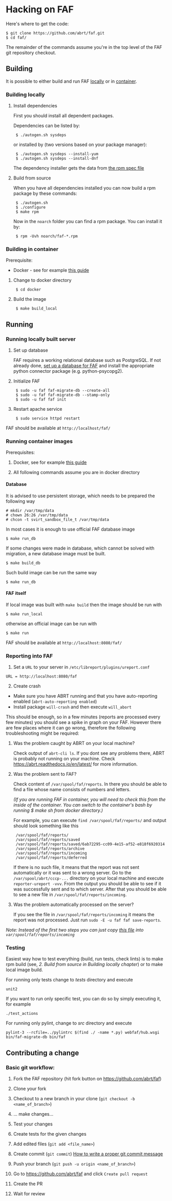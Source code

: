 # Hacking on FAF

Here's where to get the code:

    $ git clone https://github.com/abrt/faf.git
    $ cd faf/

The remainder of the commands assume you're in the top level of the
FAF git repository checkout.

## Building
It is possible to either build and run FAF [locally](HACKING.md#building-locally) or in
[container](HACKING.md#building-in-container).

### Building locally
1. Install dependencies

    First you should install all dependent packages.

    Dependencies can be listed by:

        $ ./autogen.sh sysdeps

    or installed by (two versions based on your package manager):

        $ ./autogen.sh sysdeps --install-yum
        $ ./autogen.sh sysdeps --install-dnf

    The dependency installer gets the data from [the rpm spec file](faf.spec.in)

2. Build from source

    When you have all dependencies installed you can now build a rpm package by these commands:

        $ ./autogen.sh
        $ ./configure
        $ make rpm

    Now in the `noarch` folder you can find a rpm package. You can install it by:

        $ rpm -Uvh noarch/faf-*.rpm

### Building in container
Prerequisite:

- Docker - see for example [this
guide](https://developer.fedoraproject.org/tools/docker/docker-installation.html)

1. Change to docker directory

        $ cd docker

2. Build the image

        $ make build_local

## Running
### Running locally built server
1. Set up database

    FAF requires a working relational database such as PostgreSQL. If not already done, [set up a database for FAF](https://github.com/abrt/faf/wiki/Set-Up-a-Database-for-FAF) and install the appropriate python connector package (e.g. python-psycopg2).

2. Initialize FAF

        $ sudo -u faf faf-migrate-db --create-all
        $ sudo -u faf faf-migrate-db --stamp-only
        $ sudo -u faf faf init

3. Restart apache service

        $ sudo service httpd restart

FAF should be available at ```http://localhost/faf/```

### Running container images
Prerequisites:

1. Docker, see for example [this
guide](https://developer.fedoraproject.org/tools/docker/docker-installation.html)

2. All following commands assume you are in docker directory

#### Database
It is advised to use persistent storage, which needs to be prepared the following way

    # mkdir /var/tmp/data
    # chown 26:26 /var/tmp/data
    # chcon -t svirt_sandbox_file_t /var/tmp/data

In most cases it is enough to use official FAF database image

    $ make run_db

If some changes were made in database, which cannot be solved with migration, a new database image
must be built.

    $ make build_db

Such build image can be run the same way

    $ make run_db

#### FAF itself
If local image was built with `make build` then the image should be run with

    $ make run_local

otherwise an official image can be run with

    $ make run

FAF should be available at ```http://localhost:8080/faf/```

### Reporting into FAF
1. Set a `URL` to your server in `/etc/libreport/plugins/ureport.conf`

```
URL = http://localhost:8080/faf
```

2. Create crash

- Make sure you have ABRT running and that you have auto-reporting enabled (`abrt-auto-reporting enabled`)
- Install package `will-crash` and then execute `will_abort`

This should be enough, so in a few minutes (reports are processed every few minutes) you should see
a spike in graph on your FAF. However there are few places where it can go wrong, therefore the following
troubleshooting might be required:



1. Was the problem caught by ABRT on your local machine?

    Check output of `abrt-cli ls`. If you dont see any problems there, ABRT is probably not running on your machine. Check https://abrt.readthedocs.io/en/latest/ for more information.

2. Was the problem sent to FAF?

    Check content of `/var/spool/faf/reports`. In there you should be able to find a file whose name consists of numbers and letters.

    _(If you are running FAF in container, you will need to check this from the inside of the container. You can switch to the container's bash by running $ make sh from docker directory.)_

    For example, you can execute `find /var/spool/faf/reports/` and output should look something like this

        /var/spool/faf/reports/
        /var/spool/faf/reports/saved
        /var/spool/faf/reports/saved/6ab72295-cc09-4e15-af52-e818f6920314
        /var/spool/faf/reports/archive
        /var/spool/faf/reports/incoming
        /var/spool/faf/reports/deferred

    If there is no such file, it means that the report was not sent automatically or it was sent to a wrong server.
    Go to the `/var/spool/abrt/cccp-...` directory on your local machine and execute `reporter-ureport -vvv`. From the output you should be able to see if it was successfully sent and to which server. After that you should be able to see a new file in `/var/spool/faf/reports/incoming`.

3. Was the problem automatically processed on the server?

    If you see the file in `/var/spool/faf/reports/incoming` it means the report was not processed. Just run `sudo -E -u faf faf save-reports`.

_Note: Instead of the first two steps you can just copy [this
file](https://mmarusak.fedorapeople.org/43335030-7423-43b2-b49b-992913f773ba) into
`var/spool/faf/reports/incoming`_

### Testing

Easiest way how to test everything (build, run tests, check lints) is to make rpm build (see,
        *2. Build from source in Building locally chapter*) or to make local image build.

For running only tests change to *tests* directory and execute

    unit2

If you want to run only specific test, you can do so by simply executing it, for example

    ./test_actions

For running only pylint, change to *src* directory and execute

    pylint-3 --rcfile=../pylintrc $(find ./ -name *.py) webfaf/hub.wsgi bin/faf-migrate-db bin/faf


## Contributing a change

### Basic git workflow:

1. Fork the FAF repository (hit fork button on https://github.com/abrt/faf)

2. Clone your fork

3. Checkout to a new branch in your clone (`git checkout -b <name_of_branch>`)

4. ... make changes...

5. Test your changes

6. Create tests for the given changes

7. Add edited files (`git add <file_name>`)

8. Create commit (`git commit`) [How to write a proper git commit
   message](https://chris.beams.io/posts/git-commit/)

9. Push your branch (`git push -u origin <name_of_branch>`)

10. Go to https://github.com/abrt/faf and click `Create pull request`

11. Create the PR

12. Wait for review
